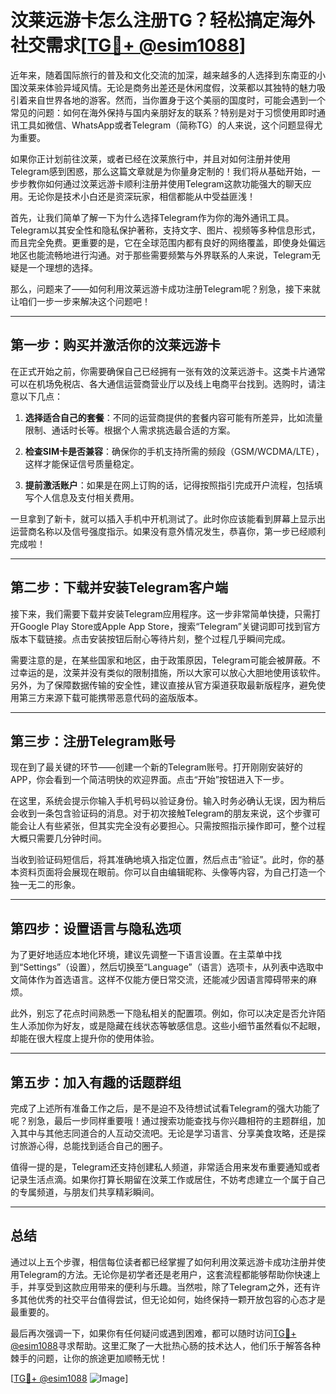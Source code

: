 # 汶莱远游卡怎么注册TG？轻松搞定海外社交需求[[TG💪+ @esim1088](https://t.me/s/esim1088)]

近年来，随着国际旅行的普及和文化交流的加深，越来越多的人选择到东南亚的小国汶莱来体验异域风情。无论是商务出差还是休闲度假，汶莱都以其独特的魅力吸引着来自世界各地的游客。然而，当你置身于这个美丽的国度时，可能会遇到一个常见的问题：如何在海外保持与国内亲朋好友的联系？特别是对于习惯使用即时通讯工具如微信、WhatsApp或者Telegram（简称TG）的人来说，这个问题显得尤为重要。

如果你正计划前往汶莱，或者已经在汶莱旅行中，并且对如何注册并使用Telegram感到困惑，那么这篇文章就是为你量身定制的！我们将从基础开始，一步步教你如何通过汶莱远游卡顺利注册并使用Telegram这款功能强大的聊天应用。无论你是技术小白还是资深玩家，相信都能从中受益匪浅！

首先，让我们简单了解一下为什么选择Telegram作为你的海外通讯工具。Telegram以其安全性和隐私保护著称，支持文字、图片、视频等多种信息形式，而且完全免费。更重要的是，它在全球范围内都有良好的网络覆盖，即使身处偏远地区也能流畅地进行沟通。对于那些需要频繁与外界联系的人来说，Telegram无疑是一个理想的选择。

那么，问题来了——如何利用汶莱远游卡成功注册Telegram呢？别急，接下来就让咱们一步一步来解决这个问题吧！

---

## 第一步：购买并激活你的汶莱远游卡

在正式开始之前，你需要确保自己已经拥有一张有效的汶莱远游卡。这类卡片通常可以在机场免税店、各大通信运营商营业厅以及线上电商平台找到。选购时，请注意以下几点：

1. **选择适合自己的套餐**：不同的运营商提供的套餐内容可能有所差异，比如流量限制、通话时长等。根据个人需求挑选最合适的方案。
   
2. **检查SIM卡是否兼容**：确保你的手机支持所需的频段（GSM/WCDMA/LTE），这样才能保证信号质量稳定。

3. **提前激活账户**：如果是在网上订购的话，记得按照指引完成开户流程，包括填写个人信息及支付相关费用。

一旦拿到了新卡，就可以插入手机中开机测试了。此时你应该能看到屏幕上显示出运营商名称以及信号强度指示。如果没有意外情况发生，恭喜你，第一步已经顺利完成啦！

---

## 第二步：下载并安装Telegram客户端

接下来，我们需要下载并安装Telegram应用程序。这一步非常简单快捷，只需打开Google Play Store或Apple App Store，搜索“Telegram”关键词即可找到官方版本下载链接。点击安装按钮后耐心等待片刻，整个过程几乎瞬间完成。

需要注意的是，在某些国家和地区，由于政策原因，Telegram可能会被屏蔽。不过幸运的是，汶莱并没有类似的限制措施，所以大家可以放心大胆地使用该软件。另外，为了保障数据传输的安全性，建议直接从官方渠道获取最新版程序，避免使用第三方来源下载可能携带恶意代码的盗版版本。

---

## 第三步：注册Telegram账号

现在到了最关键的环节——创建一个新的Telegram账号。打开刚刚安装好的APP，你会看到一个简洁明快的欢迎界面。点击“开始”按钮进入下一步。

在这里，系统会提示你输入手机号码以验证身份。输入时务必确认无误，因为稍后会收到一条包含验证码的消息。对于初次接触Telegram的朋友来说，这个步骤可能会让人有些紧张，但其实完全没有必要担心。只需按照指示操作即可，整个过程大概只需要几分钟时间。

当收到验证码短信后，将其准确地填入指定位置，然后点击“验证”。此时，你的基本资料页面将会展现在眼前。你可以自由编辑昵称、头像等内容，为自己打造一个独一无二的形象。

---

## 第四步：设置语言与隐私选项

为了更好地适应本地化环境，建议先调整一下语言设置。在主菜单中找到“Settings”（设置），然后切换至“Language”（语言）选项卡，从列表中选取中文简体作为首选语言。这样不仅能方便日常交流，还能减少因语言障碍带来的麻烦。

此外，别忘了花点时间熟悉一下隐私相关的配置项。例如，你可以决定是否允许陌生人添加你为好友，或是隐藏在线状态等敏感信息。这些小细节虽然看似不起眼，却能在很大程度上提升你的使用体验。

---

## 第五步：加入有趣的话题群组

完成了上述所有准备工作之后，是不是迫不及待想试试看Telegram的强大功能了呢？别急，最后一步同样重要哦！通过搜索功能查找与你兴趣相符的主题群组，加入其中与其他志同道合的人互动交流吧。无论是学习语言、分享美食攻略，还是探讨旅游心得，总能找到适合自己的圈子。

值得一提的是，Telegram还支持创建私人频道，非常适合用来发布重要通知或者记录生活点滴。如果你打算长期留在汶莱工作或居住，不妨考虑建立一个属于自己的专属频道，与朋友们共享精彩瞬间。

---

## 总结

通过以上五个步骤，相信每位读者都已经掌握了如何利用汶莱远游卡成功注册并使用Telegram的方法。无论你是初学者还是老用户，这套流程都能够帮助你快速上手，并享受到这款应用带来的便利与乐趣。当然啦，除了Telegram之外，还有许多其他优秀的社交平台值得尝试，但无论如何，始终保持一颗开放包容的心态才是最重要的。

最后再次强调一下，如果你有任何疑问或遇到困难，都可以随时访问[TG💪+ @esim1088](https://t.me/s/esim1088)寻求帮助。这里汇聚了一大批热心肠的技术达人，他们乐于解答各种棘手的问题，让你的旅途更加顺畅无忧！

[[TG💪+ @esim1088](https://t.me/s/esim1088) ![Image](https://i.postimg.cc/4NQfJmqS/Snipaste-2025-05-13-00-14-12.png)]